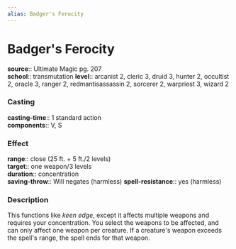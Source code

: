 ```yaml
---
alias: Badger's Ferocity
---
```


# Badger's Ferocity 

**source**:: Ultimate Magic pg. 207  
**school**:: transmutation
**level**:: arcanist 2, cleric 3, druid 3, hunter 2, occultist 2, oracle 3, ranger 2, redmantisassassin 2, sorcerer 2, warpriest 3, wizard 2

### Casting 

**casting-time**:: 1 standard action  
**components**:: V, S

### Effect 

**range**:: close (25 ft. + 5 ft./2 levels)  
**target**:: one weapon/3 levels  
**duration**:: concentration  
**saving-throw**:: Will negates (harmless)
**spell-resistance**:: yes (harmless)

### Description 

This functions like *keen edge*, except it affects multiple weapons and requires your concentration. You select the weapons to be affected, and can only affect one weapon per creature. If a creature's weapon exceeds the spell's range, the spell ends for that weapon.
